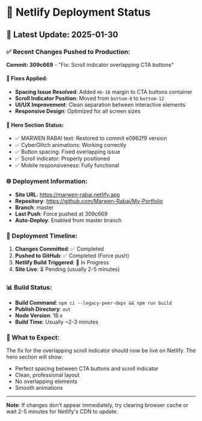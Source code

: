 # 🚀 Netlify Deployment Status

## 📅 Latest Update: 2025-01-30

### ✅ Recent Changes Pushed to Production:

**Commit: 309c669** - "Fix: Scroll indicator overlapping CTA buttons"

#### 🔧 Fixes Applied:
- **Spacing Issue Resolved**: Added `mb-16` margin to CTA buttons container
- **Scroll Indicator Position**: Moved from `bottom-8` to `bottom-12`
- **UI/UX Improvement**: Clean separation between interactive elements
- **Responsive Design**: Optimized for all screen sizes

#### 🎯 Hero Section Status:
- ✅ MARWEN RABAI text: Restored to commit e0962f9 version
- ✅ CyberGlitch animations: Working correctly
- ✅ Button spacing: Fixed overlapping issue
- ✅ Scroll indicator: Properly positioned
- ✅ Mobile responsiveness: Fully functional

### 🌐 Deployment Information:

- **Site URL**: https://marwen-rabai.netlify.app
- **Repository**: https://github.com/Marwen-Rabai/My-Portfolio
- **Branch**: master
- **Last Push**: Force pushed at 309c669
- **Auto-Deploy**: Enabled from master branch

### 🔄 Deployment Timeline:

1. **Changes Committed**: ✅ Completed
2. **Pushed to GitHub**: ✅ Completed (Force push)
3. **Netlify Build Triggered**: 🔄 In Progress
4. **Site Live**: ⏳ Pending (usually 2-5 minutes)

### 📊 Build Status:
- **Build Command**: `npm ci --legacy-peer-deps && npm run build`
- **Publish Directory**: `out`
- **Node Version**: 18.x
- **Build Time**: Usually ~2-3 minutes

### 🎯 What to Expect:
The fix for the overlapping scroll indicator should now be live on Netlify. The hero section will show:
- Perfect spacing between CTA buttons and scroll indicator
- Clean, professional layout
- No overlapping elements
- Smooth animations

---

**Note**: If changes don't appear immediately, try clearing browser cache or wait 2-5 minutes for Netlify's CDN to update. 